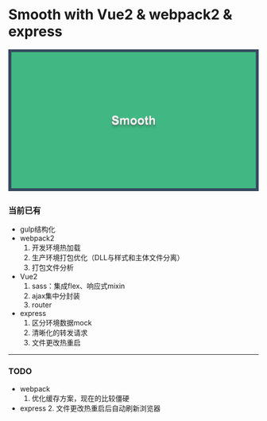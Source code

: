 # Smooth with Vue2 & webpack2 & express

<img src="./public/imgs/smooth.png" />

### 当前已有
+ gulp结构化
+ webpack2
    1. 开发环境热加载
    2. 生产环境打包优化（DLL与样式和主体文件分离）
    3. 打包文件分析
+ Vue2
    1. sass：集成flex、响应式mixin
    2. ajax集中分封装
    3. router
+ express
    1. 区分环境数据mock
    2. 清晰化的转发请求
    3. 文件更改热重启
    
----

### TODO
+ webpack
    1. 优化缓存方案，现在的比较僵硬
+ express
    2. 文件更改热重启后自动刷新浏览器